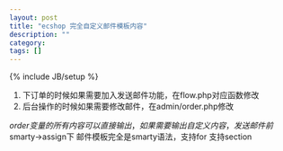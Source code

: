```yaml
---
layout: post
title: "ecshop 完全自定义邮件模板内容"
description: ""
category: 
tags: []
---
```

{% include JB/setup %}
1. 下订单的时候如果需要加入发送邮件功能，在flow.php对应函数修改
2. 后台操作的时候如果需要修改邮件，在admin/order.php修改

$order变量的所有内容可以直接输出，如果需要输出自定义内容，发送邮件前$smarty->assign下
邮件模板完全是smarty语法，支持for 支持section
